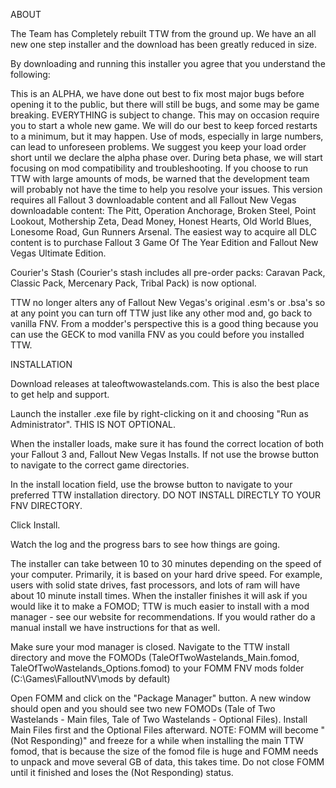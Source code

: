 ABOUT

The Team has Completely rebuilt TTW from the ground up.  We have an all new one step installer and the download has been greatly reduced in size.

By downloading and running this installer you agree that you understand the following:

This is an ALPHA, we have done out best to fix most major bugs before opening it to the public, but there will still be bugs, and some may be game breaking.
EVERYTHING is subject to change. This may on occasion require you to start a whole new game. We will do our best to keep forced restarts to a minimum, but it may happen.
Use of mods, especially in large numbers, can lead to unforeseen problems. We suggest you keep your load order short until we declare the alpha phase over. During beta phase, we will start focusing on mod compatibility and troubleshooting. If you choose to run TTW with large amounts of mods, be warned that the development team will probably not have the time to help you resolve your issues.
This version requires all Fallout 3 downloadable content and all Fallout New Vegas downloadable content: The Pitt, Operation Anchorage, Broken Steel, Point Lookout, Mothership Zeta, Dead Money, Honest Hearts, Old World Blues, Lonesome Road, Gun Runners Arsenal. The easiest way to acquire all DLC content is to purchase Fallout 3 Game Of The Year Edition and Fallout New Vegas Ultimate Edition.

Courier's Stash (Courier's stash includes all pre-order packs: Caravan Pack, Classic Pack, Mercenary Pack, Tribal Pack) is now optional. 

TTW no longer alters any of Fallout New Vegas's original .esm's or .bsa's so at any point you can turn off TTW just like any other mod and, go back to vanilla FNV. From a modder's perspective this is a good thing because you can use the GECK to mod vanilla FNV as you could before you installed TTW.

INSTALLATION

Download releases at taleoftwowastelands.com. This is also the best place to get help and support.

Launch the installer .exe file by right-clicking on it and choosing "Run as Administrator".  THIS IS NOT OPTIONAL.
 
When the installer loads, make sure it has found the correct location of both your Fallout 3 and, Fallout New Vegas Installs. If not use the browse button to navigate to the correct game directories.
 
In the install location field, use the browse button to navigate to your preferred TTW installation directory. DO NOT INSTALL DIRECTLY TO YOUR FNV DIRECTORY.
 
Click Install. 

 Watch the log and the progress bars to see how things are going.
 
The installer can take between 10 to 30 minutes depending on the speed of your computer.  Primarily, it is based on your hard drive speed.  For example, users with solid state drives, fast processors, and lots of ram will have about 10 minute install times. 
When the installer finishes it will ask if you would like it to make a FOMOD; TTW is much easier to install with a mod manager - see our website for recommendations.  If you would rather do a manual install we have instructions for that as well.

Make sure your mod manager is closed. Navigate to the TTW install directory and move the FOMODs (TaleOfTwoWastelands_Main.fomod, TaleOfTwoWastelands_Options.fomod) to your FOMM FNV mods folder (C:\Games\FalloutNV\mods by default)
 
Open FOMM and click on the "Package Manager" button. A new window should open and you should see two new FOMODs (Tale of Two Wastelands - Main files, Tale of Two Wastelands - Optional Files). Install Main Files first and the Optional Files afterward.
NOTE: FOMM will become "(Not Responding)" and freeze for a while when installing the main TTW fomod, that is because the size of the fomod file is huge and FOMM needs to unpack and move several GB of data, this takes time. Do not close FOMM until it finished and loses the (Not Responding) status.

